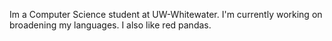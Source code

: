 Im a Computer Science student at UW-Whitewater. I'm currently working on broadening my languages. I also like red pandas.
